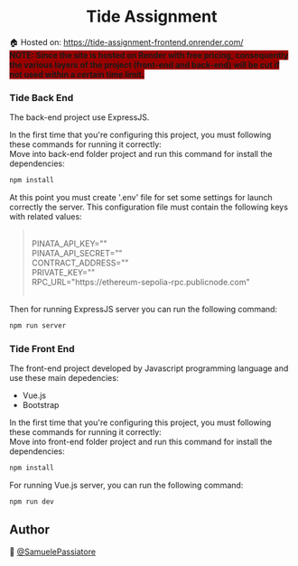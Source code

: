 <h1 align="center">Tide Assignment</h1>

🏠 Hosted on: <a href="#">https://tide-assignment-frontend.onrender.com/</a><br/>
<span style="background-color: #990000"><b>NOTE: Since the site is hosted on Render with free pricing, consequently the various layers of the project (front-end and back-end) will be cut if not used within a certain time limit.</b></span>

<h3>Tide Back End</h3>
The back-end project use ExpressJS.

In the first time that you're configuring this project, you must following these commands for running it correctly:<br/>
Move into back-end folder project and run this command for install the dependencies:

```sh
npm install
```

At this point you must create '.env' file for set some settings for launch correctly the server.
This configuration file must contain the following keys with related values:

> <br/>
> PINATA_API_KEY=""<br>
> PINATA_API_SECRET=""<br>
> CONTRACT_ADDRESS=""<br>
> PRIVATE_KEY=""<br>
> RPC_URL="https://ethereum-sepolia-rpc.publicnode.com"<br>
> <br/>

Then for running ExpressJS server you can run the following command:

```sh
npm run server
```

<h3>Tide Front End</h3>
The front-end project developed by Javascript programming language and use these main depedencies:
<ul>
  <li>Vue.js</li>
  <li>Bootstrap</li>
</ul>

In the first time that you're configuring this project, you must following these commands for running it correctly:<br/>
Move into front-end folder project and run this command for install the dependencies:

```sh
npm install
```

For running Vue.js server, you can run the following command:

```sh
npm run dev
```

## Author

👤 [@SamuelePassiatore](https://github.com/SamuelePassiatore)
